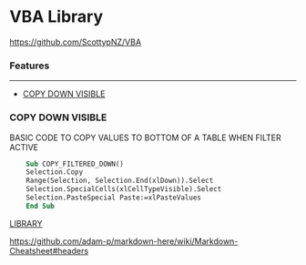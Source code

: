 
VBA Library
=====================

https://github.com/ScottypNZ/VBA

### Features
--------
 * [COPY DOWN VISIBLE](#COPY-DOWN-VISIBLE)

 
### COPY DOWN VISIBLE
BASIC CODE TO COPY VALUES TO BOTTOM OF A TABLE WHEN FILTER ACTIVE

```vb
    Sub COPY_FILTERED_DOWN()
    Selection.Copy
    Range(Selection, Selection.End(xlDown)).Select
    Selection.SpecialCells(xlCellTypeVisible).Select
    Selection.PasteSpecial Paste:=xlPasteValues
    End Sub
```

[LIBRARY](https://github.com/ScottypNZ/CODE-LIBRARY)

https://github.com/adam-p/markdown-here/wiki/Markdown-Cheatsheet#headers

